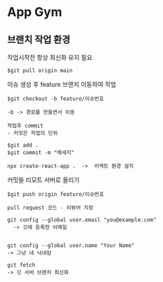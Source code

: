 # App Gym

## 브랜치 작업 환경

작업시작전 항상 최신화 유지 필요

```
$git pull origin main
```

이슈 생성 후 feature 브랜치 이동하여 작업

```
$git checkout -b feature/이슈번호

-b -> 경로를 만들면서 이동
```

```
작업후 commit
- 커밋은 작업의 단위
```

```
$git add .
$git commit -m "메세지"
```

```
npx create-react-app .  ->  리액트 환경 설치
```

커밋들 리모트 서버로 올리기

```
$git push origin feature/이슈번호
```

```
pull request 코드 - 리뷰어 지정

git config --global user.email "you@example.com"
  -> 깃에 등록한 이메일


git config --global user.name "Your Name"
-> 그냥 내 닉네임
```

```
git fetch 
-> 깃 서버 브랜치 최신화
```

